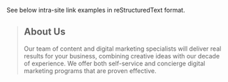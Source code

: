 See below intra-site link examples in reStructuredText format.


> ## About Us
>
> Our team of content and digital marketing specialists will deliver real results for your business, combining creative ideas with our decade of experience. We offer both self-service and concierge digital marketing programs that are proven effective.
